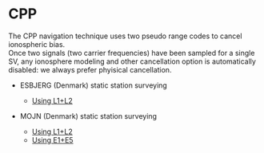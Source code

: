 CPP
===

The CPP navigation technique uses two pseudo range codes to cancel ionospheric bias.  
Once two signals (two carrier frequencies) have been sampled for a single SV, any ionosphere modeling
and other cancellation option is automatically disabled: we always prefer phyisical cancellation.

- ESBJERG (Denmark) static station surveying
  - [Using L1+L2](./esbjerg-l1l2.sh)

- MOJN (Denmark) static station surveying
  - [Using L1+L2](./mojn-l1l2.sh)
  - [Using E1+E5](./mojn-e1e5.sh)

